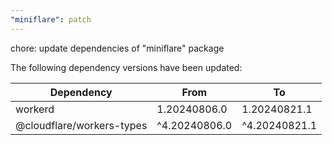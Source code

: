 ```yaml
---
"miniflare": patch
---
```


chore: update dependencies of "miniflare" package

The following dependency versions have been updated:

| Dependency                | From          | To            |
| ------------------------- | ------------- | ------------- |
| workerd                   | 1.20240806.0  | 1.20240821.1  |
| @cloudflare/workers-types | ^4.20240806.0 | ^4.20240821.1 |
